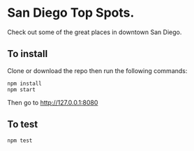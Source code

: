 # San Diego Top Spots.

Check out some of the great places in downtown San Diego.

## To install
Clone or download the repo then run the following commands:
```
npm install
npm start
```
Then go to http://127.0.0.1:8080

## To test
```
npm test
```


